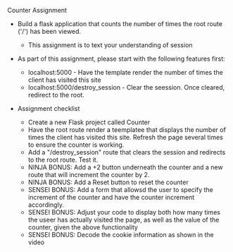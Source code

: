 Counter Assignment

- Build a flask application that counts the number of times the root route ('/') has been viewed.
    - This assignment is to text your understanding of session

- As part of this assignment, please start with the following features first:
    - localhost:5000 - Have the template render the number of times the client has visited this site
    - localhost:5000/destroy_session - Clear the seession. Once cleared, redirect to the root.

- Assignment checklist
    - Create a new Flask project called Counter
    - Have the root route render a teemplatee that displays the number of times the client has visited this site. Refresh the page several times to ensure the counter is working.
    - Add a "/destroy_session" route that clears the session and redirects to the root route. Test it.
    - NINJA BONUS: Add a +2 button underneath the counter and a new route that will increment the counter by 2.
    - NINJA BONUS: Add a Reset button to reset the counter
    - SENSEI BONUS: Add a form that allowsd the user to specify the increment of the counter and have the counter increment accordingly.
    - SENSEI BONUS: Adjust your code to display both how many times the useer has actually visited the page, as well as the value of the counter, given the above functionality
    - SENSEI BONUS: Decode the cookie information as shown in the video